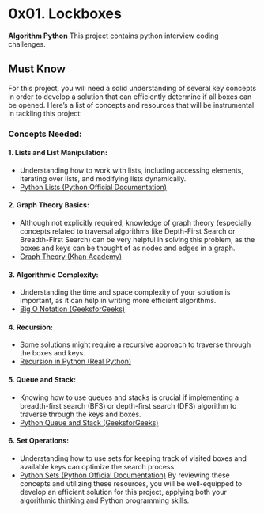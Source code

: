 # 0x01. Lockboxes
**Algorithm Python**
This project contains python interview coding challenges.
## Must Know
For this project, you will need a solid understanding of several key concepts in order to develop a solution that can efficiently determine if all boxes can be opened. Here’s a list of concepts and resources that will be instrumental in tackling this project:
### Concepts Needed:
#### 1\. Lists and List Manipulation:
* Understanding how to work with lists, including accessing elements, iterating over lists, and modifying lists dynamically.
* [Python Lists (Python Official Documentation)](https://docs.python.org/3/tutorial/datastructures.html "Python Lists (Python Official Documentation)")
#### 2\. Graph Theory Basics:
* Although not explicitly required, knowledge of graph theory (especially concepts related to traversal algorithms like Depth-First Search or Breadth-First Search) can be very helpful in solving this problem, as the boxes and keys can be thought of as nodes and edges in a graph.
* [Graph Theory (Khan Academy)](https://www.khanacademy.org/computing/computer-science/algorithms/graph-representation/a/representing-graphs "Graph Theory (Khan Academy")
#### 3\. Algorithmic Complexity:
* Understanding the time and space complexity of your solution is important, as it can help in writing more efficient algorithms.
* [Big O Notation (GeeksforGeeks)](https://www.geeksforgeeks.org/asymptotic-notation-and-analysis-based-on-input-size-of-algorithms/ "Big O Notation (GeeksforGeeks)")
#### 4\. Recursion:
* Some solutions might require a recursive approach to traverse through the boxes and keys.
* [Recursion in Python (Real Python)](https://realpython.com/python-recursion/ "Recursion in Python (Real Python)")
#### 5\. Queue and Stack:
* Knowing how to use queues and stacks is crucial if implementing a breadth-first search (BFS) or depth-first search (DFS) algorithm to traverse through the keys and boxes.
* [Python Queue and Stack (GeeksforGeeks)](https://www.geeksforgeeks.org/queue-in-python/ "Python Queue and Stack (GeeksforGeeks)")
#### 6\. Set Operations:
* Understanding how to use sets for keeping track of visited boxes and available keys can optimize the search process.
* [Python Sets (Python Official Documentation)](https://docs.python.org/3/tutorial/datastructures.html#sets "Python Sets (Python Official Documentation)")
By reviewing these concepts and utilizing these resources, you will be well-equipped to develop an efficient solution for this project, applying both your algorithmic thinking and Python programming skills.

